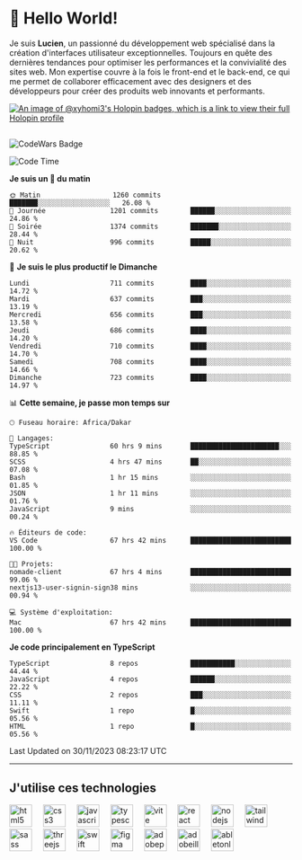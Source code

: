 # 👋 Hello World!

Je suis **Lucien**, un passionné du développement web spécialisé dans la création d'interfaces utilisateur exceptionnelles. Toujours en quête des dernières tendances pour optimiser les performances et la convivialité des sites web. Mon expertise couvre à la fois le front-end et le back-end, ce qui me permet de collaborer efficacement avec des designers et des développeurs pour créer des produits web innovants et performants.

[![An image of @xyhomi3's Holopin badges, which is a link to view their full Holopin profile](https://holopin.me/xyhomi3)](https://holopin.io/@xyhomi3)

##

![CodeWars Badge](https://www.codewars.com/users/xyhomi3/badges/small)

<!--START_SECTION:waka-->
![Code Time](http://img.shields.io/badge/Code%20Time-377%20hrs%2056%20mins-blue)

**Je suis un 🐤 du matin** 

```text
🌞 Matin                  1260 commits        ███████░░░░░░░░░░░░░░░░░░   26.08 % 
🌆 Journée                1201 commits        ██████░░░░░░░░░░░░░░░░░░░   24.86 % 
🌃 Soirée                 1374 commits        ███████░░░░░░░░░░░░░░░░░░   28.44 % 
🌙 Nuit                   996 commits         █████░░░░░░░░░░░░░░░░░░░░   20.62 % 
```
📅 **Je suis le plus productif le Dimanche** 

```text
Lundi                    711 commits         ████░░░░░░░░░░░░░░░░░░░░░   14.72 % 
Mardi                    637 commits         ███░░░░░░░░░░░░░░░░░░░░░░   13.19 % 
Mercredi                 656 commits         ███░░░░░░░░░░░░░░░░░░░░░░   13.58 % 
Jeudi                    686 commits         ████░░░░░░░░░░░░░░░░░░░░░   14.20 % 
Vendredi                 710 commits         ████░░░░░░░░░░░░░░░░░░░░░   14.70 % 
Samedi                   708 commits         ████░░░░░░░░░░░░░░░░░░░░░   14.66 % 
Dimanche                 723 commits         ████░░░░░░░░░░░░░░░░░░░░░   14.97 % 
```


📊 **Cette semaine, je passe mon temps sur** 

```text
🕑︎ Fuseau horaire: Africa/Dakar

💬 Langages: 
TypeScript               60 hrs 9 mins       ██████████████████████░░░   88.85 % 
SCSS                     4 hrs 47 mins       ██░░░░░░░░░░░░░░░░░░░░░░░   07.08 % 
Bash                     1 hr 15 mins        ░░░░░░░░░░░░░░░░░░░░░░░░░   01.85 % 
JSON                     1 hr 11 mins        ░░░░░░░░░░░░░░░░░░░░░░░░░   01.76 % 
JavaScript               9 mins              ░░░░░░░░░░░░░░░░░░░░░░░░░   00.24 % 

🔥 Éditeurs de code: 
VS Code                  67 hrs 42 mins      █████████████████████████   100.00 % 

🐱‍💻 Projets: 
nomade-client            67 hrs 4 mins       █████████████████████████   99.06 % 
nextjs13-user-signin-sign38 mins             ░░░░░░░░░░░░░░░░░░░░░░░░░   00.94 % 

💻 Système d'exploitation: 
Mac                      67 hrs 42 mins      █████████████████████████   100.00 % 
```

**Je code principalement en TypeScript** 

```text
TypeScript               8 repos             ███████████░░░░░░░░░░░░░░   44.44 % 
JavaScript               4 repos             ██████░░░░░░░░░░░░░░░░░░░   22.22 % 
CSS                      2 repos             ███░░░░░░░░░░░░░░░░░░░░░░   11.11 % 
Swift                    1 repo              █░░░░░░░░░░░░░░░░░░░░░░░░   05.56 % 
HTML                     1 repo              █░░░░░░░░░░░░░░░░░░░░░░░░   05.56 % 
```




 Last Updated on 30/11/2023 08:23:17 UTC
<!--END_SECTION:waka-->
---

## J'utilise ces technologies

<div align="left">
  <img src="https://skillicons.dev/icons?i=html" height="40" alt="html5 logo"  />
  <img width="12" />
  <img src="https://skillicons.dev/icons?i=css" height="40" alt="css3 logo"  />
  <img width="12" />
  <img src="https://skillicons.dev/icons?i=js" height="40" alt="javascript logo"  />
  <img width="12" />
  <img src="https://skillicons.dev/icons?i=ts" height="40" alt="typescript logo"  />
  <img width="12" />
  <img src="https://skillicons.dev/icons?i=vite" height="40" alt="vite logo"  />
  <img width="12" />
  <img src="https://skillicons.dev/icons?i=react" height="40" alt="react logo"  />
  <img width="12" />
  <img src="https://cdn.jsdelivr.net/gh/devicons/devicon/icons/nodejs/nodejs-original.svg" height="40" alt="nodejs logo"  />
  <img width="12" />
  <img src="https://skillicons.dev/icons?i=tailwind" height="40" alt="tailwindcss logo"  />
  <img width="12" />
  <img src="https://skillicons.dev/icons?i=sass" height="40" alt="sass logo"  />
  <img width="12" />
  <img src="https://skillicons.dev/icons?i=threejs" height="40" alt="threejs logo"  />
  <img width="12" />
  <img src="https://skillicons.dev/icons?i=swift" height="40" alt="swift logo"  />
  <img width="12" />
  <img src="https://skillicons.dev/icons?i=figma" height="40" alt="figma logo"  />
  <img width="12" />
  <img src="https://skillicons.dev/icons?i=ps" height="40" alt="adobephotoshop logo"  />
  <img width="12" />
  <img src="https://skillicons.dev/icons?i=ai" height="40" alt="adobeillustrator logo"  />
  <img width="12" />
  <img src="https://skillicons.dev/icons?i=ableton" height="40" alt="abletonlive logo"  />
</div>




